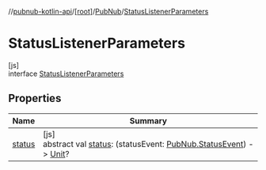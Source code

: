//[pubnub-kotlin-api](../../../../index.md)/[[root]](../../index.md)/[PubNub](../index.md)/[StatusListenerParameters](index.md)

# StatusListenerParameters

[js]\
interface [StatusListenerParameters](index.md)

## Properties

| Name | Summary |
|---|---|
| [status](status.md) | [js]<br>abstract val [status](status.md): (statusEvent: [PubNub.StatusEvent](../-status-event/index.md)) -&gt; [Unit](https://kotlinlang.org/api/latest/jvm/stdlib/kotlin-stdlib/kotlin/-unit/index.html)? |

